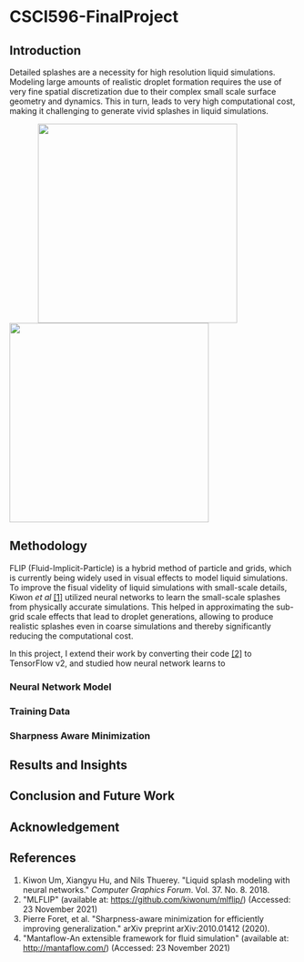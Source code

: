 # CSCI596-FinalProject

## Introduction

Detailed splashes are a necessity for high resolution liquid simulations. Modeling large amounts of realistic droplet formation requires the use of very fine spatial discretization due to their complex small scale surface geometry and dynamics. This in turn, leads to very high computational cost, making it challenging to generate vivid splashes in liquid simulations.


<p float="center">
<img src="https://github.com/vishrutjetly/CSCI596-FinalProject/blob/main/graphics/low_res.gif" width="350" height="350" hspace="50"/>
<img src="https://github.com/vishrutjetly/CSCI596-FinalProject/blob/main/graphics/high_res.gif" width="350" height="350" />
</p>


## Methodology

FLIP (Fluid-Implicit-Particle) is a hybrid method of particle and grids, which is currently being widely used in visual effects to model liquid simulations. To improve the fisual videlity of liquid simulations with small-scale details, Kiwon *et al* [[1]](#1) utilized neural networks to learn the small-scale splashes from physically accurate simulations. This helped in approximating the sub-grid scale effects that lead to droplet generations, allowing to produce realistic splashes even in coarse simulations and thereby significantly reducing the computational cost. 

In this project, I extend their work by converting their code [[2]](#2) to TensorFlow v2, and studied how neural network learns to 

### Neural Network Model

### Training Data

### Sharpness Aware Minimization


## Results and Insights


## Conclusion and Future Work


## Acknowledgement



## References

<ol>
	<li> 
		<a id="1">Kiwon Um</a>, Xiangyu Hu, and Nils Thuerey. "Liquid splash modeling with neural networks." <i>Computer Graphics Forum</i>. Vol. 37. No. 8. 2018.
	</li>
	<li>
		<a id="2">"MLFLIP"</a> (available at: <a href="https://github.com/kiwonum/mlflip">https://github.com/kiwonum/mlflip/</a>) (Accessed: 23 November 2021)
	</li>
	<li>
		<a id="3">Pierre Foret,</a> et al. "Sharpness-aware minimization for efficiently improving generalization." arXiv preprint arXiv:2010.01412 (2020).
	</li>
	<li>
		<a id="4">"Mantaflow</a>-An extensible framework for fluid simulation" (available at: <a href="http://mantaflow.com/">http://mantaflow.com/</a>) (Accessed: 23 November 2021)
	</li>
</ol>